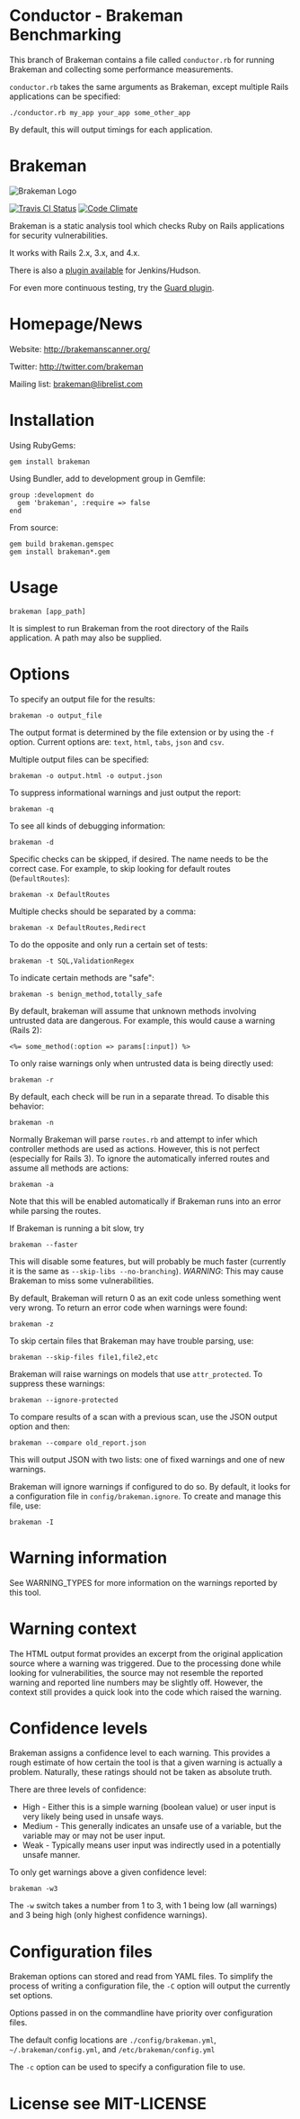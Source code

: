 # Conductor - Brakeman Benchmarking

This branch of Brakeman contains a file called `conductor.rb` for running Brakeman and collecting some performance measurements.

`conductor.rb` takes the same arguments as Brakeman, except multiple Rails applications can be specified:

    ./conductor.rb my_app your_app some_other_app

By default, this will output timings for each application.

# Brakeman

![Brakeman Logo](http://brakemanscanner.org/images/logo_medium.png)

[![Travis CI
Status](https://secure.travis-ci.org/presidentbeef/brakeman.png)](https://travis-ci.org/presidentbeef/brakeman)
[![Code
Climate](https://codeclimate.com/github/presidentbeef/brakeman.png)](https://codeclimate.com/github/presidentbeef/brakeman)

Brakeman is a static analysis tool which checks Ruby on Rails applications for security vulnerabilities.

It works with Rails 2.x, 3.x, and 4.x.

There is also a [plugin available](http://brakemanscanner.org/docs/jenkins/) for Jenkins/Hudson.

For even more continuous testing, try the [Guard plugin](https://github.com/guard/guard-brakeman).

# Homepage/News

Website: http://brakemanscanner.org/

Twitter: http://twitter.com/brakeman

Mailing list: brakeman@librelist.com

# Installation

Using RubyGems:

    gem install brakeman

Using Bundler, add to development group in Gemfile:

    group :development do
      gem 'brakeman', :require => false
    end

From source:

    gem build brakeman.gemspec
    gem install brakeman*.gem

# Usage

    brakeman [app_path]

It is simplest to run Brakeman from the root directory of the Rails application. A path may also be supplied.

# Options

To specify an output file for the results:

    brakeman -o output_file

The output format is determined by the file extension or by using the `-f` option. Current options are: `text`, `html`, `tabs`, `json` and `csv`.

Multiple output files can be specified:

    brakeman -o output.html -o output.json

To suppress informational warnings and just output the report:

    brakeman -q

To see all kinds of debugging information:

    brakeman -d

Specific checks can be skipped, if desired. The name needs to be the correct case. For example, to skip looking for default routes (`DefaultRoutes`):

    brakeman -x DefaultRoutes

Multiple checks should be separated by a comma:

    brakeman -x DefaultRoutes,Redirect

To do the opposite and only run a certain set of tests:

    brakeman -t SQL,ValidationRegex

To indicate certain methods are "safe":

    brakeman -s benign_method,totally_safe

By default, brakeman will assume that unknown methods involving untrusted data are dangerous. For example, this would cause a warning (Rails 2):

    <%= some_method(:option => params[:input]) %>

To only raise warnings only when untrusted data is being directly used:

    brakeman -r

By default, each check will be run in a separate thread. To disable this behavior:

    brakeman -n

Normally Brakeman will parse `routes.rb` and attempt to infer which controller methods are used as actions. However, this is not perfect (especially for Rails 3). To ignore the automatically inferred routes and assume all methods are actions:

    brakeman -a

Note that this will be enabled automatically if Brakeman runs into an error while parsing the routes.

If Brakeman is running a bit slow, try

    brakeman --faster

This will disable some features, but will probably be much faster (currently it is the same as `--skip-libs --no-branching`). *WARNING*: This may cause Brakeman to miss some vulnerabilities.

By default, Brakeman will return 0 as an exit code unless something went very wrong. To return an error code when warnings were found:

    brakeman -z

To skip certain files that Brakeman may have trouble parsing, use:

    brakeman --skip-files file1,file2,etc

Brakeman will raise warnings on models that use `attr_protected`. To suppress these warnings:

    brakeman --ignore-protected

To compare results of a scan with a previous scan, use the JSON output option and then:

    brakeman --compare old_report.json

This will output JSON with two lists: one of fixed warnings and one of new warnings.

Brakeman will ignore warnings if configured to do so. By default, it looks for a configuration file in `config/brakeman.ignore`.
To create and manage this file, use:

    brakeman -I

# Warning information

See WARNING\_TYPES for more information on the warnings reported by this tool.

# Warning context

The HTML output format provides an excerpt from the original application source where a warning was triggered. Due to the processing done while looking for vulnerabilities, the source may not resemble the reported warning and reported line numbers may be slightly off. However, the context still provides a quick look into the code which raised the warning.

# Confidence levels

Brakeman assigns a confidence level to each warning. This provides a rough estimate of how certain the tool is that a given warning is actually a problem. Naturally, these ratings should not be taken as absolute truth.

There are three levels of confidence:

 + High - Either this is a simple warning (boolean value) or user input is very likely being used in unsafe ways.
 + Medium - This generally indicates an unsafe use of a variable, but the variable may or may not be user input.
 + Weak - Typically means user input was indirectly used in a potentially unsafe manner.

To only get warnings above a given confidence level:

    brakeman -w3

The `-w` switch takes a number from 1 to 3, with 1 being low (all warnings) and 3 being high (only highest confidence warnings).

# Configuration files

Brakeman options can stored and read from YAML files. To simplify the process of writing a configuration file, the `-C` option will output the currently set options.

Options passed in on the commandline have priority over configuration files.

The default config locations are `./config/brakeman.yml`, `~/.brakeman/config.yml`, and `/etc/brakeman/config.yml`

The `-c` option can be used to specify a configuration file to use.

# License see MIT-LICENSE
